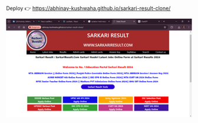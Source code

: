 Deploy 👉
https://abhinay-kushwaha.github.io/sarkari-result-clone/

![Sarkari Result Clone Screenshot](https://github.com/abhinay-kushwaha/sarkari-result-clone/blob/main/Document%20-%20Google%20Chrome%2022-May-24%206_57_18%20PM.png)
